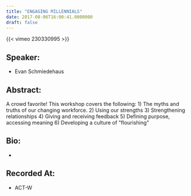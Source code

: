 ```yaml
---
title: "ENGAGING MILLENNIALS"
date: 2017-08-06T16:00:41.0000000
draft: false
---
```


{{< vimeo 230330995 >}}

## Speaker:

 - Evan Schmiedehaus

## Abstract:

<p>A crowd favorite! This workshop covers the following: 1) The myths and truths of our changing workforce. 2) Using our strengths 3) Strengthening relationships 4) Giving and receiving feedback 5) Defining purpose, accessing meaning 6) Developing a culture of "flourishing"</p>

## Bio:

 - 

## Recorded At:

 - ACT-W

